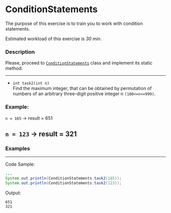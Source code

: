 # ConditionStatements

The purpose of this exercise is to train you to work with condition statements.

Estimated workload of this exercise is _30 min_.

### Description
Please, proceed to [`ConditionStatements`](src/main/java/com/epam/rd/autotasks/ConditionStatements.java) class
and implement its static method:

---
* `int task2(int n)`\
Find the maximum integer, that can be obtained by permutation of numbers of an arbitrary three-digit positive integer n `(100<=n<=999)`.
###  Example:
`n = 165`  -> result =  651
 
 `n = 123` -> result = 321
---
### Examples

---
Code Sample:
```java
...
System.out.println(ConditionStatements.task2(165));
System.out.println(ConditionStatements.task2(123));
```

Output:
```
651
321
```
